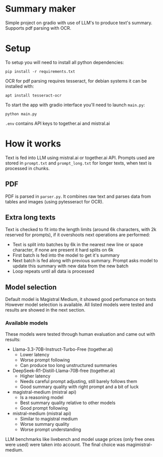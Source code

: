 # Summary maker

Simple project on gradio with use of LLM's to produce text's summary. Supports pdf parsing with OCR.

# Setup

To setup you will need to install all python dependencies:
```
pip install -r requirements.txt
```

OCR for pdf parsing requires tesseract, for debian systems it can be installed with:
```
apt install tesseract-ocr
```
To start the app with gradio interface you'll need to launch `main.py`:
```
python main.py
```
`.env` contains API keys to together.ai and mistral.ai

# How it works

Text is fed into LLM using mistral.ai or together.ai API. Prompts used are stored in `prompt.txt` and `prompt_long.txt` for longer texts, when text is processed in chunks.

## PDF

PDF is parsed in `parser.py`. It combines raw text and parses data from tables and images (using pytesseract for OCR).

## Extra long texts

Text is checked to fit into the length limits (around 6k characters, with 2k reserved for prompts), if it overshoots next operations are performed:
- Text is split into batches by 6k in the nearest new line or space character, if none are present it hard splits on 6k
- First batch is fed into the model to get it's summary
- Next batch is fed along with previous summary. Prompt asks model to update this summary with new data from the new batch
- Loop repeats until all data is processed

## Model selection

Default model is Magistral Medium, it showed good perfomance on tests
However model selection is available. All listed models were tested and results are showed in the next section.

### Available models

These models were tested through human evaluation and came out with results:

- Llama-3.3-70B-Instruct-Turbo-Free (together.ai)
  - Lower latency
  - Worse prompt following
  - Can produce too long unstructured summaries
- DeepSeek-R1-Distill-Llama-70B-free (together.ai)
  - Higher latency
  - Needs careful prompt adjusting, still barely follows them
  - Good summary quality with right prompt and a bit of luck
- magistral-medium (mistral api)
  - Is a reasoning model
  - Best summary quality relative to other models
  - Good prompt following
- mistral-medium (mistral api)
  - Similar to magistral medium
  - Worse summary quality
  - Worse prompt understanding

LLM benchmarks like livebench and model usage prices (only free ones were used) were taken into account. The final choice was magimistral-medium.
